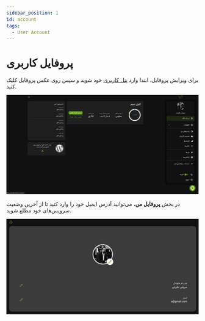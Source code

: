```yaml
---
sidebar_position: 1
id: account
tags:
  - User Account
---
```


# پروفایل کاربری

برای ویرایش پروفایل، ابتدا وارد [پنل کاربری](https://vidprotect.ir/panel/profile) خود شوید و سپس روی عکس پروفایل کلیک کنید.

![پروفایل کاربری](./img/1.png)

در بخش **پروفایل من**، می‌توانید آدرس ایمیل خود را وارد کنید تا از آخرین وضعیت سرویس‌های خود مطلع شوید.

![ویرایش پروفایل](./img/2.png)
